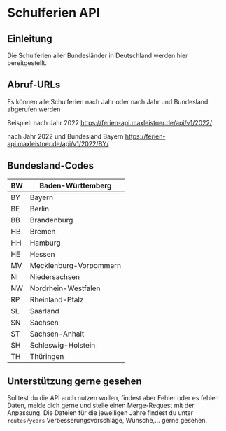 # Schulferien API

## Einleitung

Die Schulferien aller Bundesländer in Deutschland werden hier bereitgestellt.

## Abruf-URLs

Es können alle Schulferien nach Jahr oder nach Jahr und Bundesland abgerufen werden

Beispiel:
nach Jahr 2022
https://ferien-api.maxleistner.de/api/v1/2022/

nach Jahr 2022 und Bundesland Bayern
https://ferien-api.maxleistner.de/api/v1/2022/BY/

## Bundesland-Codes

| BW  | Baden-Württemberg      |
| --- | ---------------------- |
| BY  | Bayern                 |
| BE  | Berlin                 |
| BB  | Brandenburg            |
| HB  | Bremen                 |
| HH  | Hamburg                |
| HE  | Hessen                 |
| MV  | Mecklenburg-Vorpommern |
| NI  | Niedersachsen          |
| NW  | Nordrhein-Westfalen    |
| RP  | Rheinland-Pfalz        |
| SL  | Saarland               |
| SN  | Sachsen                |
| ST  | Sachsen-Anhalt         |
| SH  | Schleswig-Holstein     |
| TH  | Thüringen              |

## Unterstützung gerne gesehen

Solltest du die API auch nutzen wollen, findest aber Fehler oder es fehlen Daten, melde dich gerne und stelle einen Merge-Request mit der Anpassung. Die Dateien für die jeweiligen Jahre findest du unter `routes/years`
Verbesserungsvorschläge, Wünsche,... gerne gesehen.
